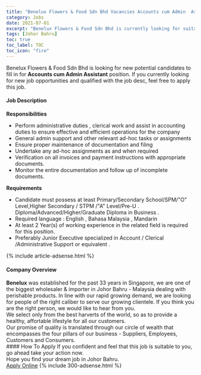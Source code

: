 ```yaml
---
title: "Benelux Flowers & Food Sdn Bhd Vacancies Accounts cum Admin  Assistant" 
category: Jobs 
date: 2021-07-01 
excerpt: "Benelux Flowers & Food Sdn Bhd is currently looking for suitable person to fill in the Accounts cum Admin  Assistant which based in Johor Bahru" 
tags: [Johor Bahru] 
toc: true 
toc_label: TOC 
toc_icon: "fire" 
--- 
```


<p>Benelux Flowers & Food Sdn Bhd is looking for new potential candidates to fill in for <b>Accounts cum Admin  Assistant</b> position. If you currently looking for new job opportunities and qualified with the job desc, feel free to apply this job.
</p><div><div><h4>Job Description</h4></div><div><div><span><div><p><strong>Responsibilities</strong></p><ul><li>Perform administrative duties , clerical work and assist in accounting duties to ensure effective and efficient operations for the company</li><li>General admin support and other relevant ad-hoc tasks or assignments</li><li>Ensure proper maintenance of documentation and filing</li><li>Undertake any ad-hoc assignments as and when required</li><li>Verification on all invoices and payment instructions with appropriate documents.</li><li>Monitor the entire documentation and follow up of incomplete documents.</li></ul><p><strong>Requirements</strong></p><ul><li>Candidate must possess at least Primary/Secondary School/SPM/"O" Level,Higher Secondary / STPM /"A" Level/Pre-U . Diploma/Advanced/Higher/Graduate Diploma in Business .</li><li>Required language : English , Bahasa Malaysia , Mandarin</li><li>At least 2&#160;Year(s) of working experience in the related field is required for this position.</li><li>Preferably Junior Executive specialized in Account / Clerical /Administrative Support or equivalent .&#160;</li></ul></div></span></div></div></div> 
{% include article-adsense.html %} 
<div><div><h4>Company Overview</h4></div><div><div><span><div><div><strong>Benelux</strong> was established for the past 33 years in Singapore, we are one of the biggest wholesaler &amp; importer in Johor Bahru - Malaysia dealing with perishable products. In line with our rapid growing demand, we are looking for people of the right caliber to serve our growing clientele. If you think you are the right person, we would like to hear from you.</div>
<div>We select only from the best harverts of the world, so as to provide a healthy, affortable lifestyle for all our customers.</div>
<div>Our promise of quality is translated through our circle of wealth that encompasses the four pillars of our business - Suppliers, Employees, Customers and Consumers.</div></div></span></div></div></div> 
#### How To Apply 
If you confident and feel that this job is suitable to you, go ahead take your action now. <br/> 
Hope you find your dream job in Johor Bahru. <br/> 
<a href="https://www.jobstreet.com.my/en/job/accounts-cum-admin-assistant-4604120?jobId=jobstreet-my-job-4604120&" class="btn btn--info" target="_blank" rel="nofollow noopenner">Apply Online</a> 
{% include 300-adsense.html %} 
